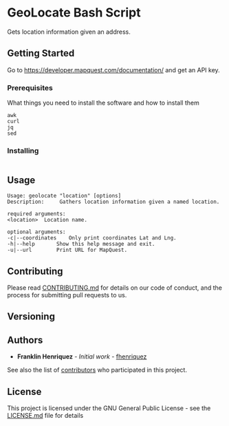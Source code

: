 # GeoLocate Bash Script
Gets location information given an address.

## Getting Started
Go to https://developer.mapquest.com/documentation/ and get an API key. 

### Prerequisites

What things you need to install the software and how to install them

```
awk
curl
jq
sed
```

### Installing

```
```


## Usage
```
Usage: geolocate "location" [options]
Description:	 Gathers location information given a named location.

required arguments:
<location>	Location name.

optional arguments:
-c|--coordinates	Only print coordinates Lat and Lng.
-h|--help		Show this help message and exit.
-u|--url		Print URL for MapQuest.
``` 

## Contributing

Please read [CONTRIBUTING.md]() for details on our code of conduct, and the process for submitting pull requests to us.

## Versioning


## Authors

* **Franklin Henriquez** - *Initial work* - [fhenriquez](https://github.com/fhenriquez)

See also the list of [contributors]() who participated in this project.

## License

This project is licensed under the GNU General Public License - see the [LICENSE.md](LICENSE.md) file for details


